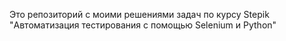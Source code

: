 Это репозиторий с моими решениями задач по курсу Stepik "Автоматизация тестирования с помощью Selenium и Python"
